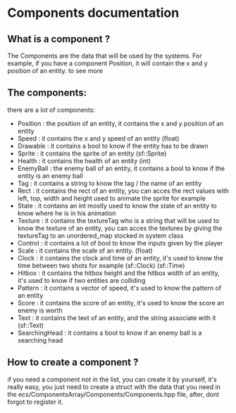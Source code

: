 # Components documentation

## What is a component ?

The Components are the data that will be used by the systems. For example, if you have a component Position, it will contain the x and y position of an entity. to see more

## The components:
there are a lot of components:

- Position : the position of an entity, it contains the x and y position of an entity
- Speed : it contains the x and y speed of an entity (float)
- Drawable : it contains a bool to know if the entity has to be drawn
- Sprite : it contains the sprite of an entity (sf::Sprite)
- Health : it contains the health of an entity (int)
- EnemyBall : the enemy ball of an entity, it contains a bool to know if the entity is an enemy ball
- Tag : it contains a string to know the tag / the name of an entity
- Rect : it contains the rect of an entity, you can acces the rect values with left, top, width and height used to animate the sprite for example 
- State : it contains an int mostly used to know the state of an entity to know where he is in his animation
- Texture : it contains the textureTag who is a string that will be used to know the texture of an entity, you can acces the textures by giving the textureTag to an unordered_map stocked in system class
- Control : it contains a lot of bool to know the inputs given by the player
- Scale : it contains the scale of an entity. (float)
- Clock : it contains the clock and time of an entity, it's used to know the time between two shots for example (sf::Clock) (sf::Time)
- Hitbox : it contains the hitbox height and the hitbox width of an entity, it's used to know if two entities are colliding
- Pattern : it contains a vector of speed, it's used to know the pattern of an entity
- Score : it contains the score of an entity, it's used to know the score an enemy is worth
- Text : it contains the text of an entity, and the string associate with it (sf::Text)
- SearchingHead : it contains a bool to know if an enemy ball is a searching head

## How to create a component ?
if you need a component not in the list, you can create it by yourself, it's really easy, you just need to create a struct with the data that you need in the ecs/ComponentsArray/Components/Components.hpp file,
after, dont forgot to register it.